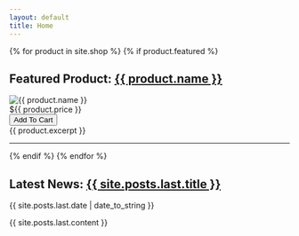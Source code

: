 ```yaml
---
layout: default
title: Home
---
```


{% for product in site.shop %}
{% if product.featured %}
<h2>Featured Product: <a href="{{ product.url }}">{{ product.name }}</a></h2>

<div class="featured">
	<img src="/shop/{{ product.images | first }}" alt="{{ product.name }}" /><br/>
	<div class="price">${{ product.price }}</div>
	<button class="buy snipcart-add-item"
			data-item-name="{{ product.name }}"
			data-item-image="/shop/{{ product.images | first }}"
			data-item-id="{{ product.identifier }}"
			data-item-price="{{ product.price }}"
			data-item-url="{{ product.url }}"
			data-item-max-quantity="{{ product.quantity }}">
			Add To Cart
	</button>
	<div style="clear: both;"></div>
</div>
{{ product.excerpt }}
<div style="clear: both;"></div>
<hr />
{% endif %}
{% endfor %}

<h2 class="latest_news">Latest News: <a href="{{ site.posts.last.url }}">{{ site.posts.last.title }}</a></h2>
{{ site.posts.last.date | date_to_string }}

{{ site.posts.last.content }}
